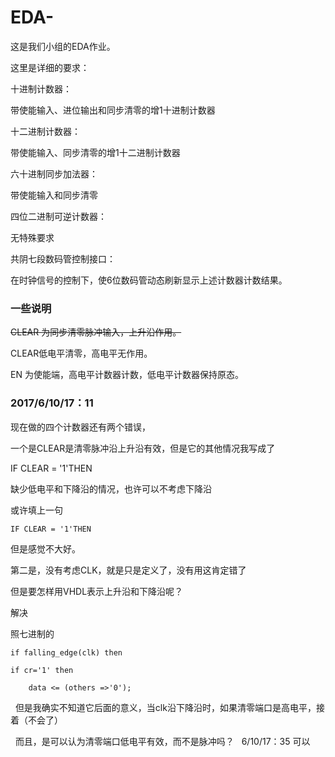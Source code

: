 # EDA-
这是我们小组的EDA作业。      

这里是详细的要求：                  

十进制计数器：               

带使能输入、进位输出和同步清零的增1十进制计数器              

十二进制计数器：                 

带使能输入、同步清零的增1十二进制计数器                  

六十进制同步加法器：              

带使能输入和同步清零               

四位二进制可逆计数器：            

无特殊要求                    

共阴七段数码管控制接口：                    

在时钟信号的控制下，使6位数码管动态刷新显示上述计数器计数结果。                  

### 一些说明 ###
~~CLEAR 为同步清零脉冲输入，上升沿作用。~~

CLEAR低电平清零，高电平无作用。

EN 为使能端，高电平计数器计数，低电平计数器保持原态。

### 2017/6/10/17：11 ###      

现在做的四个计数器还有两个错误，

一个是CLEAR是清零脉冲沿上升沿有效，但是它的其他情况我写成了

IF CLEAR = '1'THEN

缺少低电平和下降沿的情况，也许可以不考虑下降沿

或许填上一句

	IF CLEAR = '1'THEN

但是感觉不大好。

第二是，没有考虑CLK，就是只是定义了，没有用这肯定错了

但是要怎样用VHDL表示上升沿和下降沿呢？


解决

照七进制的

	if falling_edge(clk) then

	if cr='1' then
	
		data <= (others =>'0');
		
   但是我确实不知道它后面的意义，当clk沿下降沿时，如果清零端口是高电平，接着（不会了）
   
   
   而且，是可以认为清零端口低电平有效，而不是脉冲吗？
   6/10/17：35 可以
